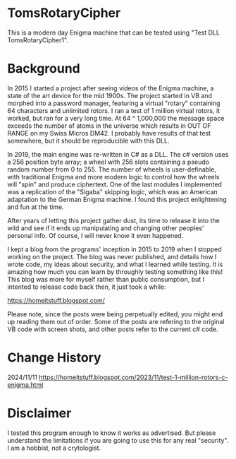 # TomsRotaryCipher
This is a modern day Enigma machine that can be tested using "Test DLL TomsRotaryCipher1".

# Background
In 2015 I started a project after seeing videos of the Enigma machine, a state of the art device for the mid 1900s. The project started in VB and morphed into a password manager, featuring a virtual "rotary" containing 64 characters and unlimited rotors. I ran a test of 1 million virtual rotors, it worked, but ran for a very long time. At 64 ^ 1,000,000 the message space exceeds the number of atoms in the universe which results in OUT OF RANGE on my Swiss Micros DM42. I probably have results of that test somewhere, but it should be reproducible with this DLL. 

In 2019, the main engine was re-written in C# as a DLL. The c# version uses a 256 position byte array; a wheel with 256 slots containing a pseudo random number from 0 to 255. The number of wheels is user-definable, with traditional Enigma and more modern logic to control how the wheels will "spin" and produce ciphertext. One of the last modules I implemented was a replication of the "Sigaba" skipping logic, which was an American adaptation to the German Enigma machine. I found this project enlightening and fun at the time. 

After years of letting this project gather dust, its time to release it into the wild and see if it ends up manipulating and changing other peoples' personal info. Of course, I will never know it even happened.

I kept a blog from the programs' inception in 2015 to 2019 when I stopped working on the project. The blog was never published, and details how I wrote code, my ideas about security, and what I learned while testing. It is amazing how much you can learn by throughly testing something like this! This blog was more for myself rather than public consumption, but I intented to release code back then, it just took a while:

https://homeitstuff.blogspot.com/

Please note, since the posts were being perpetually edited, you might end up reading them out of order. Some of the posts are refering to the original VB code with screen shots, and other posts refer to the current c# code.

# Change History
2024/11/11 https://homeitstuff.blogspot.com/2023/11/test-1-million-rotors-c-enigma.html

# Disclaimer
I tested this program enough to know it works as advertised. But please understand the limitations if you are going to use this for any real "security". I am a hobbist, not a crytologist. 
